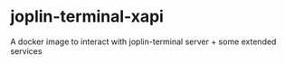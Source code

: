 # joplin-terminal-xapi
A docker image to interact with joplin-terminal server + some extended services

